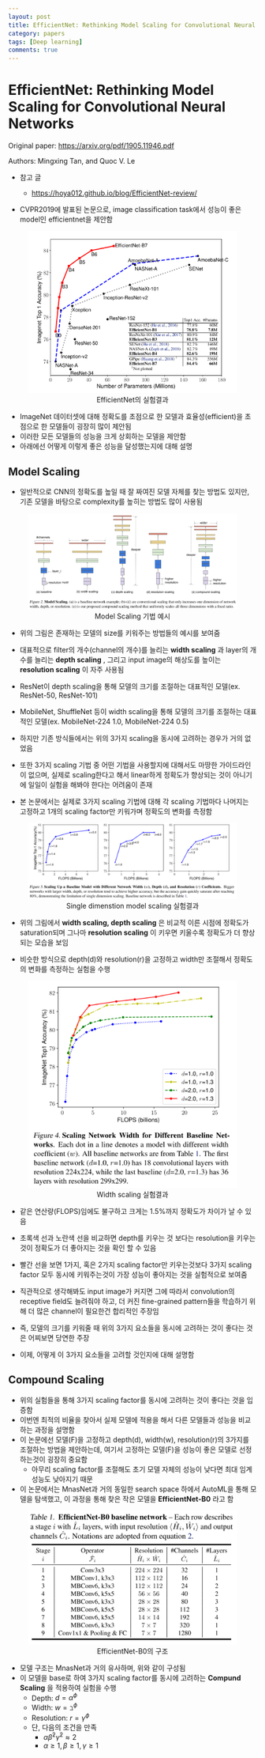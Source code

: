 ```yaml
---
layout: post
title: EfficientNet: Rethinking Model Scaling for Convolutional Neural Networks
category: papers
tags: [Deep learning]
comments: true
---
```


# EfficientNet: Rethinking Model Scaling for Convolutional Neural Networks

Original paper: https://arxiv.org/pdf/1905.11946.pdf

Authors: Mingxing Tan, and Quoc V. Le

- 참고 글
  - https://hoya012.github.io/blog/EfficientNet-review/

- CVPR2019에 발표된 논문으로, image classification task에서 성능이 좋은 model인 efficientnet을 제안함

<center>
<figure>
<img src="/assets/post_img/papers/2019-11-07-efficientnet/fig1.png" alt="views">
<figcaption>EfficientNet의 실험결과</figcaption>
</figure>
</center>

- ImageNet 데이터셋에 대해 정확도를 초점으로 한 모델과 효율성(efficient)을 초점으로 한 모델들이 굉장히 많이 제안됨
- 이러한 모든 모델들의 성능을 크게 상회하는 모델을 제안함
- 아래에선 어떻게 이렇게 좋은 성능을 달성했는지에 대해 설명

## Model Scaling
- 일반적으로 CNN의 정확도를 높일 때 잘 짜여진 모델 자체를 찾는 방법도 있지만, 기존 모델을 바탕으로 complexity를 높히는 방법도 많이 사용됨

<center>
<figure>
<img src="/assets/post_img/papers/2019-11-07-efficientnet/fig2.png" alt="views">
<figcaption>Model Scaling 기법 예시</figcaption>
</figure>
</center>

- 위의 그림은 존재하는 모델의 size를 키워주는 방법들의 예시를 보여줌
- 대표적으로 filter의 개수(channel의 개수)를 늘리는 __width scaling__ 과 layer의 개수를 늘리는 __depth scaling__ , 그리고 input image의 해상도를 높이는 __resolution scaling__ 이 자주 사용됨
- ResNet이 depth scaling을 통해 모델의 크기를 조절하는 대표적인 모델(ex. ResNet-50, ResNet-101)
- MobileNet, ShuffleNet 등이 width scaling을 통해 모델의 크기를 조절하는 대표적인 모델(ex. MobileNet-224 1.0, MobileNet-224 0.5)
- 하지만 기존 방식들에서는 위의 3가지 scaling을 동시에 고려하는 경우가 거의 없었음
- 또한 3가지 scaling 기법 중 어떤 기법을 사용할지에 대해서도 마땅한 가이드라인이 없으며, 실제로 scaling한다고 해서 linear하게 정확도가 향상되는 것이 아니기에 일일이 실험을 해봐야 한다는 어려움이 존재

- 본 논문에서는 실제로 3가지 scaling 기법에 대해 각 scaling 기법마다 나머지는 고정하고 1개의 scaling factor만 키워가며 정확도의 변화를 측정함

<center>
<figure>
<img src="/assets/post_img/papers/2019-11-07-efficientnet/fig3.png" alt="views">
<figcaption>Single dimenstion model scaling 실험결과</figcaption>
</figure>
</center>

- 위의 그림에서 __width scaling, depth scaling__ 은 비교적 이른 시점에 정확도가 saturation되며 그나마 __resolution scaling__ 이 키우면 키울수록 정확도가 더 향상되는 모습을 보임

- 비슷한 방식으로 depth(d)와 resolution(r)을 고정하고 width만 조절해서 정확도의 변화를 측정하는 실험을 수행

<center>
<figure>
<img src="/assets/post_img/papers/2019-11-07-efficientnet/fig4.png" alt="views">
<figcaption>Width scaling 실험결과</figcaption>
</figure>
</center>

- 같은 연산량(FLOPS)임에도 불구하고 크게는 1.5%까지 정확도가 차이가 날 수 있음
- 초록색 선과 노란색 선을 비교하면 depth를 키우는 것 보다는 resolution을 키우는 것이 정확도가 더 좋아지는 것을 확인 할 수 있음
- 빨간 선을 보면 1가지, 혹은 2가지 scaling factor만 키우는것보다 3가지 scaling factor 모두 동시에 키워주는것이 가장 성능이 좋아지는 것을 실험적으로 보여줌

- 직관적으로 생각해봐도 input image가 커지면 그에 따라서 convolution의 receptive field도 늘려줘야 하고, 더 커진 fine-grained pattern들을 학습하기 위해 더 많은 channel이 필요한건 합리적인 주장임
- 즉, 모델의 크기를 키워줄 때 위의 3가지 요소들을 동시에 고려하는 것이 좋다는 것은 어찌보면 당연한 주장
- 이제, 어떻게 이 3가지 요소들을 고려할 것인지에 대해 설명함

## Compound Scaling
- 위의 실험들을 통해 3가지 scaling factor를 동시에 고려하는 것이 좋다는 것을 입증함
- 이번엔 최적의 비율을 찾아서 실제 모델에 적용을 해서 다른 모델들과 성능을 비교하는 과정을 설명함
- 이 논문에선 모델(F)을 고정하고 depth(d), width(w), resolution(r)의 3가지를 조절하는 방법을 제안하는데, 여기서 고정하는 모델(F)을 성능이 좋은 모델로 선정하는것이 굉장히 중요함
  - 아무리 scaling factor를 조절해도 초기 모델 자체의 성능이 낮다면 최대 임계 성능도 낮아지기 때문
- 이 논문에서는 MnasNet과 거의 동일한 search space 하에서 AutoML을 통해 모델을 탐색했고, 이 과정을 통해 찾은 작은 모델을 __EfficientNet-B0__ 라고 함

<center>
<figure>
<img src="/assets/post_img/papers/2019-11-07-efficientnet/fig5.png" alt="views">
<figcaption>EfficientNet-B0의 구조</figcaption>
</figure>
</center>

- 모델 구조는 MnasNet과 거의 유사하며, 위와 같이 구성됨
- 이 모델을 base로 하여 3가지 scaling factor를 동시에 고려하는 __Compund Scaling__ 을 적용하여 실험을 수행
  - Depth: $d=\alpha^{\phi}$
  - Width: $w=\beth^{\phi}$
  - Resolution: $r=\gamma^{\phi}$
  - 단, 다음의 조건을 만족
    - $\alpha\dot\beta^2\dot\gamma^2\approx 2$
    - $\alpha\geq1, \beta\geq1, \gamma\geq1$


